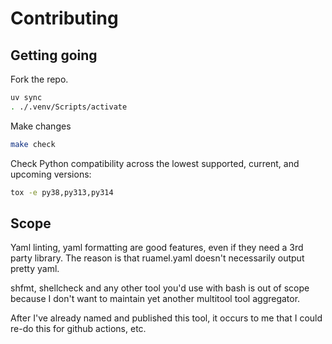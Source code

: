 # Contributing

## Getting going

Fork the repo.

```bash
uv sync
. ./.venv/Scripts/activate
```

Make changes

```bash
make check
```

Check Python compatibility across the lowest supported, current, and upcoming versions:

```bash
tox -e py38,py313,py314
```

## Scope

Yaml linting, yaml formatting are good features, even if they need a 3rd party library. The reason is that ruamel.yaml
doesn't necessarily output pretty yaml.

shfmt, shellcheck and any other tool you'd use with bash is out of scope because I don't want to maintain yet another
multitool tool aggregator.

After I've already named and published this tool, it occurs to me that I could re-do this for github actions, etc.
